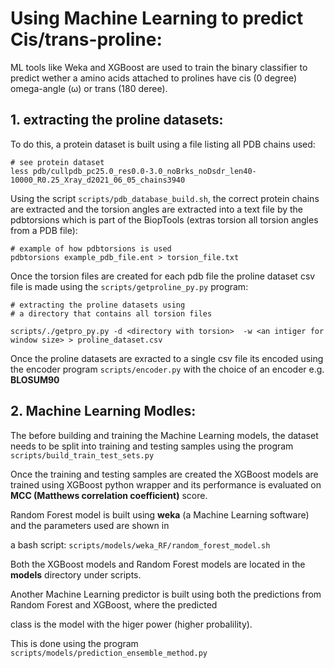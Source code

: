 # Using Machine Learning to predict Cis/trans-proline:

ML tools like Weka and XGBoost are used to train the binary classifier to predict wether a amino acids attached to prolines have cis (0 degree)
omega-angle (ω) or trans (180 deree).

## 1.  extracting the proline datasets:

To do this, a protein dataset is built using a file listing all PDB chains used:

```
# see protein dataset 
less pdb/cullpdb_pc25.0_res0.0-3.0_noBrks_noDsdr_len40-10000_R0.25_Xray_d2021_06_05_chains3940
```

Using the script `scripts/pdb_database_build.sh`, the correct protein chains are extracted and the torsion angles are extracted into a text file by
the pdbtorsions which is part of the BiopTools (extras torsion all torsion angles from a PDB file):
```
# example of how pdbtorsions is used
pdbtorsions example_pdb_file.ent > torsion_file.txt
```


Once the torsion files are created for each pdb file the proline dataset csv file is made using the `scripts/getproline_py.py` program:

```
# extracting the proline datasets using 
# a directory that contains all torsion files

scripts/./getpro_py.py -d <directory with torsion>  -w <an intiger for window size> > proline_dataset.csv
```

Once the proline datasets are exracted to a single csv file its encoded using the encoder program `scripts/encoder.py` with the choice of an encoder e.g. **BLOSUM90**

## 2. Machine Learning Modles:

The before building and training the Machine Learning models, the dataset needs to be split into training and testing samples using the program `scripts/build_train_test_sets.py`

Once the training and testing samples are created the XGBoost models are trained using XGBoost python wrapper and its performance is evaluated 
on **MCC (Matthews correlation coefficient)** score.

Random Forest model is built using **weka** (a Machine Learning software) and the parameters used are shown in

a bash script: `scripts/models/weka_RF/random_forest_model.sh`

Both the XGBoost models and Random Forest models are located in the **models** directory under scripts. 

Another Machine Learning predictor is built using both the predictions from Random Forest and XGBoost, where the predicted

class is the model with the higer power (higher probalility). 

This is done using the program `scripts/models/prediction_ensemble_method.py` 
